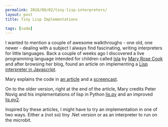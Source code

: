 ```yaml
---
permalink: 2018/09/02/tiny-lisp-interpreters/
layout: post
title: Tiny Lisp Implementations

tags: [code]
---
```


I wanted to mention a couple of awesome walkthroughs - one old, one newer - dealing with a subject I always find fascinating,
writing interpreters for little languages. Back a couple of weeks ago I discovered a live programming language intended
for children called <a href="http://islalanguage.org/">Isla</a> by
<a href="https://twitter.com/maryrosecook">Mary Rose Cook</a> and after browsing her blog, found an article on
implementing a <a href="https://github.com/maryrosecook/littlelisp">Lisp interpreter in Javascript</a>.

Mary explains the code in <a href="https://maryrosecook.com/blog/post/little-lisp-interpreter">an article</a> and a
<a href="https://www.youtube.com/watch?v=hqnTvuvXPCc">screencast<a/>.

On to the older version, right at the end of the article, Mary credits Peter Novig and his implementations of lisp
in Python <a href="http://norvig.com/lispy.html">lis.py</a> and an improved <a href="http://norvig.com/lispy2.html">lis.py2</a>.

Inspired by these articles, I might have to try an implementation in one of two ways. Either a (not so) tiny .Net version
or as an interpreter to run on the microbit.
